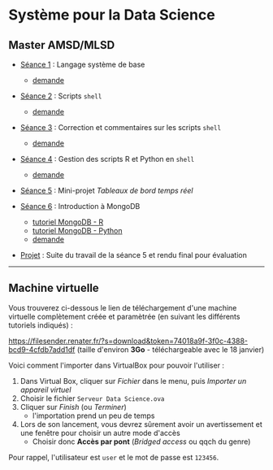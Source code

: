 # Système pour la Data Science

## Master AMSD/MLSD

- [Séance 1](seance1) : Langage système de base
    - [demande](seance1-demande)
- [Séance 2](seance2) : Scripts `shell`
    - [demande](seance2-demande)
- [Séance 3](seance3) : Correction et commentaires sur les scripts `shell`
    - [demande](seance3-demande)
- [Séance 4](seance4) : Gestion des scripts R et Python en `shell`
    - [demande](seance4-demande)

- [Séance 5](seance5) : Mini-projet *Tableaux de bord temps réel*

- [Séance 6](seance6) : Introduction à MongoDB
    - [tutoriel MongoDB - R](seance6-r)
    - [tutoriel MongoDB - Python](seance6-python)
    - [demande](seance6-demande)

- [Projet](projet) : Suite du travail de la séance 5 et rendu final pour évaluation

---

## Machine virtuelle

Vous trouverez ci-dessous le lien de téléchargement d'une machine virtuelle complètement créée et paramètrée (en suivant les différents tutoriels indiqués) :

<https://filesender.renater.fr/?s=download&token=74018a9f-3f0c-4388-bcd9-4cfdb7add1df> (taille d'environ **3Go** - téléchargeable avec le 18 janvier)

Voici comment l'importer dans VirtualBox pour pouvoir l'utiliser :

1. Dans Virtual Box, cliquer sur *Fichier* dans le menu, puis *Importer un appareil virtuel*
1. Choisir le fichier `Serveur Data Science.ova`
1. Cliquer sur *Finish* (ou *Terminer*)
    - l'importation prend un peu de temps
1. Lors de son lancement, vous devrez sûrement avoir un avertissement et une fenêtre pour choisir un autre mode d'accès
    - Choisir donc **Accès par pont** (*Bridged access* ou qqch du genre)

Pour rappel, l'utilisateur est `user` et le mot de passe est `123456`.

<!--
Pitch général :
- Avoir un serveur
- Installer différents outils
    - RStudio Server
    - Shiny server
    - NoSQL type MongoDB
- Lancer en Batch des scripts (Bash, R, Python ou JS) pour récupérer des données 
    - peut-être bien du web-scraping
- Reporting shiny à jour en temps réel


Idées de données :
- http://archive.ics.uci.edu/ml/datasets/Activity+recognition+with+healthy+older+people+using+a+batteryless+wearable+sensor
- http://archive.ics.uci.edu/ml/datasets/UbiqLog+%28smartphone+lifelogging%29
- http://archive.ics.uci.edu/ml/datasets/WISDM+Smartphone+and+Smartwatch+Activity+and+Biometrics+Dataset+


Sources intéressantes :
- https://linux.die.net/man/1/rscript
- https://www.techtarget.com/searchwindowsserver/definition/command-line-interface-CLI#:~:text=A%20command%2Dline%20interface%20(CLI)%20is%20a%20text%2D,interfaces%20and%20character%20user%20interfaces.
- https://connect.ed-diamond.com/GNU-Linux-Magazine/glmf-131/awk-le-langage-script-de-reference-pour-le-traitement-de-fichiers

https://linux.goffinet.org/administration/scripts-shell/

Idées de trucs à faire :
- commande awk ?
- création de comptes linux
- lancement récurrent de scripts
- scripts R :
    - Rscript
    - R CMD BATCH
    - Paramètres
    - attention : utilisation de --no-restore
- scripts Python ??


Machine virtuelle :
- VirtualBox : https://www.virtualbox.org/
- Ubuntu : https://www.ubuntu-fr.org/download/

-->
